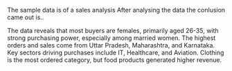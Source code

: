 The sample data is of a sales analysis
After analysing the data the conlusion came out is..

The data reveals that most buyers are females, primarily aged 26-35, with strong purchasing power, especially among married women. 
The highest orders and sales come from Uttar Pradesh, Maharashtra, and Karnataka. Key sectors driving purchases include IT, Healthcare, and Aviation. 
Clothing is the most ordered category, but food products generated higher revenue.

